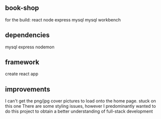 ## book-shop

for the build:
react
node
express
mysql
mysql workbench

## dependencies

mysql
express
nodemon

## framework

create react app

## improvements

I can't get the png/jpg cover pictures to load onto the home page. stuck on this one
There are some styling issues, however I predominantly wanted to do this project to obtain a better understanding of full-stack development

